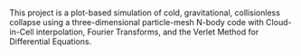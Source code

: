 <br> This project is a plot-based simulation of cold, gravitational, collisionless collapse using a three-dimensional particle-mesh N-body code with Cloud-in-Cell interpolation, Fourier Transforms,  and the Verlet Method for Differential Equations.

